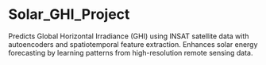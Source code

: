 # Solar_GHI_Project
Predicts Global Horizontal Irradiance (GHI) using INSAT satellite data with autoencoders and spatiotemporal feature extraction. Enhances solar energy forecasting by learning patterns from high-resolution remote sensing data.
